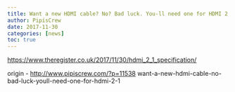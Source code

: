```yaml
---
title: Want a new HDMI cable? No? Bad luck. You-ll need one for HDMI 2.1
author: PipisCrew
date: 2017-11-30
categories: [news]
toc: true
---
```


https://www.theregister.co.uk/2017/11/30/hdmi_2_1_specification/

origin - http://www.pipiscrew.com/?p=11538 want-a-new-hdmi-cable-no-bad-luck-youll-need-one-for-hdmi-2-1